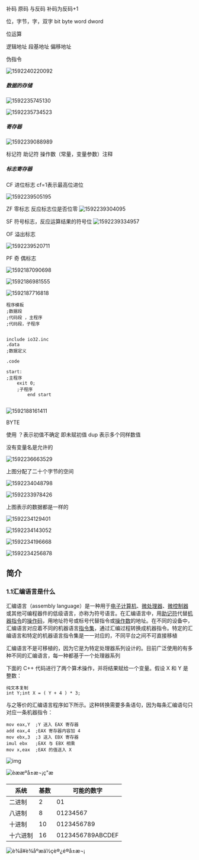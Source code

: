 补码 原码 与反码
补码为反码+1



位，字节，字，双字
bit   byte   word  dword  



位运算


逻辑地址 段基地址 偏移地址

伪指令

![1592240220092](../../img/1592240220092.png)

##### 数据的存储

![1592235745130](../../img/1592235745130.png)

![1592235734523](../../img/1592235734523.png)



##### 寄存器

![1592239088989](../../img/1592239088989.png)

  标记符 助记符 操作数（常量，变量参数）注释



##### 标志寄存器

CF 进位标志  cf=1表示最高位进位

![1592239505195](../../img/1592239505195.png)



ZF 零标志   反应标志位是否位零
![1592239304095](../../img/1592239304095.png)

SF 符号标志，反应运算结果的符号位
![1592239334957](../../img/1592239334957.png)

OF 溢出标志

![1592239520711](../../img/1592239520711.png)

PF 奇 偶标志







![1592187090698](../../img/1592187090698.png)

![1592186981555](../../img/1592186981555.png)

![1592187716818](../../img/1592187716818.png)

```
程序模板
;数据段
;代码段 ，主程序
;代码段，子程序


include io32.inc
.data
;数据定义

.code

start:
;主程序
	exit 0;
	;子程序
 		end start
 
```

![1592188161411](../../img/1592188161411.png)











BYTE

使用 ？表示初值不确定  即未赋初值
dup  表示多个同样数值

没有变量名是允许的


![1592236663529](../../img/1592236663529.png)

上图分配了二十个字节的空间

![1592234048798](../../img/1592234048798.png)

![1592233978426](../../img/1592233978426.png)

上图表示的数据都是一样的

![1592234129401](../../img/1592234129401.png)

![1592234143052](../../img/1592234143052.png)

![1592234196668](../../img/1592234196668.png)



![1592234256878](../../img/1592234256878.png )



 

















## 简介

### 1.1汇编语言是什么

汇编语言（assembly language）是一种用于[电子计算机](https://baike.baidu.com/item/%E7%94%B5%E5%AD%90%E8%AE%A1%E7%AE%97%E6%9C%BA/191373)、[微处理器](https://baike.baidu.com/item/%E5%BE%AE%E5%A4%84%E7%90%86%E5%99%A8/104320)、[微控制器](https://baike.baidu.com/item/%E5%BE%AE%E6%8E%A7%E5%88%B6%E5%99%A8/6688343)或其他可编程器件的低级语言，亦称为符号语言。在汇编语言中，用[助记符](https://baike.baidu.com/item/%E5%8A%A9%E8%AE%B0%E7%AC%A6/489287)代替[机器指令](https://baike.baidu.com/item/%E6%9C%BA%E5%99%A8%E6%8C%87%E4%BB%A4/8553126)的[操作码](https://baike.baidu.com/item/%E6%93%8D%E4%BD%9C%E7%A0%81/3220418)，用地址符号或标号代替指令或[操作数](https://baike.baidu.com/item/%E6%93%8D%E4%BD%9C%E6%95%B0/7658270)的地址。在不同的设备中，汇编语言对应着不同的机器语言[指令集](https://baike.baidu.com/item/%E6%8C%87%E4%BB%A4%E9%9B%86/238130)，通过汇编过程转换成机器指令。特定的汇编语言和特定的机器语言指令集是一一对应的，不同平台之间不可直接移植




汇编语言不是可移植的，因为它是为特定处理器系列设计的。目前广泛使用的有多种不同的汇编语言，每一种都基于一个处理器系列





下面的 C++ 代码进行了两个算术操作，并将结果赋给一个变量。假设 X 和 Y 是 整数：

```
纯文本复制
int Y;int X = ( Y + 4 ) * 3;
```

与之等价的汇编语言程序如下所示。这种转换需要多条语句，因为每条汇编语句只对应一条机器指令：

```
mov eax,Y  ;Y 送入 EAX 寄存器
add eax,4  ;EAX 寄存器内容加 4
mov ebx,3  ;3 送入 EBX 寄存器
imul ebx   ;EAX 与 EBX 相乘
mov x,eax  ;EAX 的值送入 X
```







![img](../../img/4-1Z425134433222.gif)



![èææºå±æ¬¡ç"æ](../../img/4-1Z425134501N0.gif)

| 系统     | 基数 | 可能的数字       |
| -------- | ---- | ---------------- |
| 二进制   | 2    | 01               |
| 八进制   | 8    | 01234567         |
| 十进制   | 10   | 0123456789       |
| 十六进制 | 16   | 0123456789ABCDEF |

![è¾å¥è¾åºæä½çè®¿é®å±æ¬¡](../../img/4-1Z42P94340641.gif)

